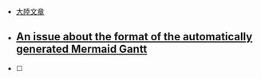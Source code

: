 - [大陸文章](https://post.smzdm.com/p/ad9kg09x/)
- ## [An issue about the format of the automatically generated Mermaid Gantt](https://github.com/lynchjames/obsidian-day-planner/issues/192)

- [ ]